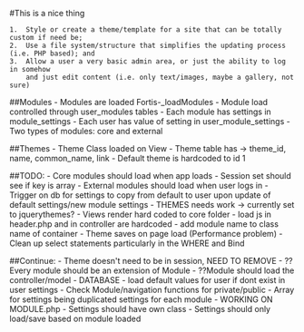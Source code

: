 #This is a nice thing

```
1.  Style or create a theme/template for a site that can be totally custom if need be;
2.  Use a file system/structure that simplifies the updating process (i.e. PHP based); and
3.  Allow a user a very basic admin area, or just the ability to log in somehow
	and just edit content (i.e. only text/images, maybe a gallery, not sure)
```


##Modules
	- Modules are loaded Fortis-_loadModules
	- Module load controlled through user_modules tables
	- Each module has settings in module_settings
	- Each user has value of setting in user_module_settings
	- Two types of modules: core and external

	
##Themes
	- Theme Class loaded on View
	- Theme table has -> theme_id, name, common_name, link
	- Default theme is hardcoded to id 1


##TODO:
	- Core modules should load when app loads
	- Session set should see if key is array
	- External modules should load when user logs in
	- Trigger on db for settings to copy from default to user upon update of default settings/new module settings
	- THEMES needs work -> currently set to jquerythemes?
	- Views render hard coded to core folder
	- load js in header.php and in controller are hardcoded
	- add module name to class name of container
	- Theme saves on page load (Performance problem)
	- Clean up select statements particularly in the WHERE and Bind


##Continue:
	- Theme doesn't need to be in session, NEED TO REMOVE
	- ??Every module should be an extension of Module
	- ??Module should load the controller/model
	- DATABASE - load default values for user if dont exist in user settings
	- Check Module/navigation functions for private/public
	- Array for settings being duplicated settings for each module
	- WORKING ON MODULE.php
	- Settings should have own class
	- Settings should only load/save based on module loaded
